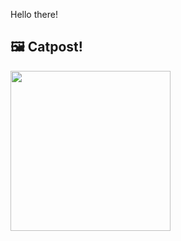 Hello there!



## 🖼️ Catpost!

<sub>
    <img src="https://cdn2.thecatapi.com/images/cnc.jpg" height="256">
</sub>


